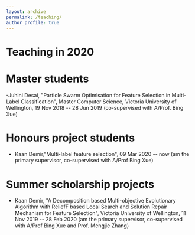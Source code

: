 ```yaml
---
layout: archive
permalink: /teaching/
author_profile: true
---
```


# Teaching in 2020

# Master students
-Juhini Desai, "Particle Swarm Optimisation for Feature Selection in Multi-Label Classification", Master Computer Science, Victoria University of Wellington, 19 Nov 2018 -- 28 Jun 2019 (co-supervised with A/Prof. Bing Xue)

# Honours project students
- Kaan Demir,"Multi-label feature selection", 09 Mar 2020 -- now (am the primary supervisor, co-supervised with A/Prof Bing Xue)

# Summer scholarship projects
- Kaan Demir, "A Decomposition based Multi-objective Evolutionary Algorithm with ReliefF based Local Search and Solution Repair Mechanism for Feature Selection", Victoria University of Wellington, 11 Nov 2019 -- 28 Feb 2020 (am the primary supervisor, co-supervised with A/Prof Bing Xue and Prof. Mengjie Zhang)
